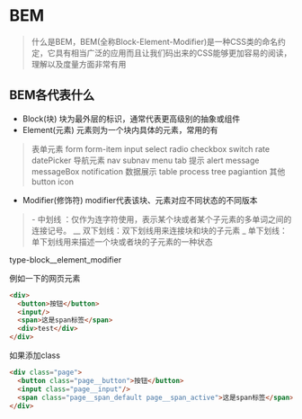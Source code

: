 # BEM
> 什么是BEM，BEM(全称Block-Element-Modifier)是一种CSS类的命名约定，它具有相当广泛的应用而且让我们码出来的CSS能够更加容易的阅读，理解以及度量方面非常有用

## BEM各代表什么
- Block(块)
块为最外层的标识，通常代表更高级别的抽象或组件
- Element(元素)
元素则为一个块内具体的元素，常用的有
> 表单元素 form form-item input select radio checkbox switch rate datePicker
导航元素 nav subnav menu tab
提示 alert message messageBox notification
数据展示 table process tree pagiantion
其他 button icon

- Modifier(修饰符)
modifier代表该块、元素对应不同状态的不同版本

>\-  中划线 ：仅作为连字符使用，表示某个块或者某个子元素的多单词之间的连接记号。
>__  双下划线：双下划线用来连接块和块的子元素
>_   单下划线：单下划线用来描述一个块或者块的子元素的一种状态

type-block__element_modifier

例如一下的网页元素
```html
<div>
  <button>按钮</button>
  <input/>
  <span>这是span标签</span>
  <div>test</div>
</div>
```
如果添加class
```html
<div class="page">
  <button class="page__button">按钮</button>
  <input class="page__input"/>
  <span class="page__span_default page__span_active">这是span标签</span>
</div>
```

